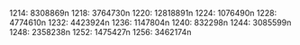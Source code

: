 1214: 8308869n
1218: 3764730n
1220: 12818891n
1224: 1076490n
1228: 4774610n
1232: 4423924n
1236: 1147804n
1240: 832298n
1244: 3085599n
1248: 2358238n
1252: 1475427n
1256: 3462174n
